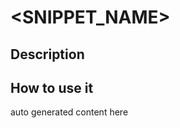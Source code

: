 # <SNIPPET_NAME>

## Description

## How to use it

<!-- START-HOW_TO[bookmark,console-tab,sources-tab,chromium] -->
auto generated content here
<!-- END-HOW_TO -->
